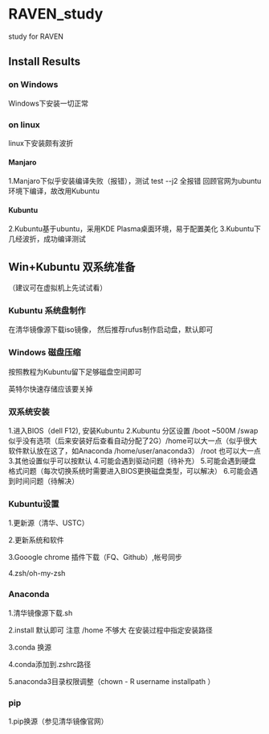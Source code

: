 # RAVEN_study
study for RAVEN
## Install Results

### on Windows
Windows下安装一切正常
### on linux
linux下安装颇有波折

#### Manjaro
1.Manjaro下似乎安装编译失败（报错），测试 test --j2 全报错  回顾官网为ubuntu环境下编译，故改用Kubuntu
#### Kubuntu
2.Kubuntu基于ubuntu，采用KDE Plasma桌面环境，易于配置美化
3.Kubuntu下几经波折，成功编译测试

## Win+Kubuntu 双系统准备
（建议可在虚拟机上先试试看）
### Kubuntu 系统盘制作 
在清华镜像源下载iso镜像，
然后推荐rufus制作启动盘，默认即可
### Windows 磁盘压缩
按照教程为Kubuntu留下足够磁盘空间即可

英特尔快速存储应该要关掉
### 双系统安装
1.进入BIOS（dell F12), 安装Kubuntu
2.Kubuntu 分区设置 /boot ~500M /swap似乎没有选项（后来安装好后查看自动分配了2G）/home可以大一点（似乎很大软件默认放在这了，如Anaconda /home/user/anaconda3）
/root 也可以大一点
3.其他设置似乎可以按默认
4.可能会遇到驱动问题（待补充）
5.可能会遇到硬盘格式问题（每次切换系统时需要进入BIOS更换磁盘类型，可以解决）
6.可能会遇到时间问题（待解决）

### Kubuntu设置
1.更新源（清华、USTC）

2.更新系统和软件

3.Gooogle chrome 插件下载（FQ、Github）,帐号同步

4.zsh/oh-my-zsh

### Anaconda

1.清华镜像源下载.sh

2.install  默认即可  注意 /home 不够大 在安装过程中指定安装路径

3.conda 换源

4.conda添加到.zshrc路径

5.anaconda3目录权限调整（chown - R username installpath ）

### pip

1.pip换源（参见清华镜像官网）

